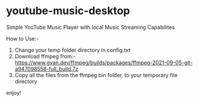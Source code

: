 # youtube-music-desktop
Simple YouTube Music Player with local Music Streaming Capabilites

How to Use:-
1) Change your temp folder directory in config.txt
2) Download ffmpeg from:- https://www.gyan.dev/ffmpeg/builds/packages/ffmpeg-2021-09-05-git-a947098558-full_build.7z
3) Copy all the files from the ffmpeg bin folder, to your temporary file directory

enjoy!
